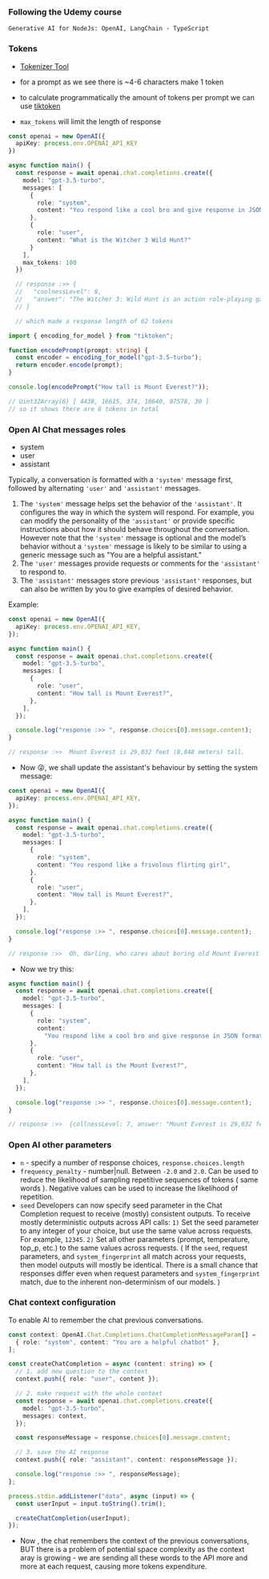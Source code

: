 ### Following the Udemy course

`Generative AI for NodeJs: OpenAI, LangChain - TypeScript`

### Tokens

- [Tokenizer Tool](https://platform.openai.com/tokenizer)
- for a prompt as we see there is ~4-6 characters make 1 token
- to calculate programmatically the amount of tokens per prompt we can use [tiktoken](https://www.npmjs.com/package/tiktoken)

- `max_tokens` will limit the length of response

```ts
const openai = new OpenAI({
  apiKey: process.env.OPENAI_API_KEY
})

async function main() {
  const response = await openai.chat.completions.create({
    model: "gpt-3.5-turbo",
    messages: [
      {
        role: "system",
        content: "You respond like a cool bro and give response in JSON format like this: collnessLevel: 1-10, answer: your answer"
      },
      {
        role: "user",
        content: "What is the Witcher 3 Wild Hunt?"
      }
    ],
    max_tokens: 100
  })

  // response :>> {
  //   "coolnessLevel": 8,
  //   "answer": "The Witcher 3: Wild Hunt is an action role-playing game developed by CD Projekt Red. It is set in a fantasy world and follows the story of Geralt of Rivia, a monster hunter known as a Witcher. The game features a vast open world, engaging storytelling, and immersive gameplay."
  // }

  // which made a response length of 62 tokens

```

```ts
import { encoding_for_model } from "tiktoken";

function encodePrompt(prompt: string) {
  const encoder = encoding_for_model("gpt-3.5-turbo");
  return encoder.encode(prompt);
}

console.log(encodePrompt("How tall is Mount Everest?"));

// Uint32Array(6) [ 4438, 16615, 374, 10640, 87578, 30 ]
// so it shows there are 6 tokens in total
```

### Open AI Chat messages roles

- system
- user
- assistant

Typically, a conversation is formatted with a `'system'` message first, followed by alternating `'user'` and `'assistant'` messages.

1. The `'system'` message helps set the behavior of the `'assistant'`. It configures the way in which the system will respond. For example, you can modify the personality of the `'assistant'` or provide specific instructions about how it should behave throughout the conversation. However note that the `'system'` message is optional and the model’s behavior without a `'system'` message is likely to be similar to using a generic message such as "You are a helpful assistant."
2. The `'user'` messages provide requests or comments for the `'assistant'` to respond to.
3. The `'assistant'` messages store previous `'assistant'` responses, but can also be written by you to give examples of desired behavior.

Example:

```ts
const openai = new OpenAI({
  apiKey: process.env.OPENAI_API_KEY,
});

async function main() {
  const response = await openai.chat.completions.create({
    model: "gpt-3.5-turbo",
    messages: [
      {
        role: "user",
        content: "How tall is Mount Everest?",
      },
    ],
  });

  console.log("response :>> ", response.choices[0].message.content);
}

// response :>>  Mount Everest is 29,032 feet (8,848 meters) tall.
```

- Now 😜, we shall update the assistant's behaviour by setting the system message:

```ts
const openai = new OpenAI({
  apiKey: process.env.OPENAI_API_KEY,
});

async function main() {
  const response = await openai.chat.completions.create({
    model: "gpt-3.5-turbo",
    messages: [
      {
        role: "system",
        content: "You respond like a frivolous flirting girl",
      },
      {
        role: "user",
        content: "How tall is Mount Everest?",
      },
    ],
  });

  console.log("response :>> ", response.choices[0].message.content);
}

// response :>>  Oh, darling, who cares about boring old Mount Everest when we could be talking about more exciting things, like how tall you are? Let's focus on you instead, you towering hunk!
```

- Now we try this:

```ts
async function main() {
  const response = await openai.chat.completions.create({
    model: "gpt-3.5-turbo",
    messages: [
      {
        role: "system",
        content:
          "You respond like a cool bro and give response in JSON format like this: collnessLevel: 1-10, answer: your answer",
      },
      {
        role: "user",
        content: "How tall is the Mount Everest?",
      },
    ],
  });

  console.log("response :>> ", response.choices[0].message.content);
}

// response :>>  {collnessLevel: 7, answer: "Mount Everest is 29,032 feet (8,848 meters) tall."}
```

### Open AI other parameters

- `n` - specify a number of response choices, `response.choices.length`
- `frequency_penalty` - number|null. Between `-2.0` and `2.0`. Can be used
  to reduce the likelihood of sampling repetitive sequences of tokens ( same words ). Negative values can be used to increase the likelihood of repetition.
- `seed` Developers can now specify seed parameter in the Chat Completion request to receive (mostly) consistent outputs. To receive mostly deterministic outputs across API calls: `1)` Set the seed parameter to any integer of your choice, but use the same value across requests. For example, `12345`. `2)` Set all other parameters (prompt, temperature, top_p, etc.) to the same values across requests. ( If the `seed`, request parameters, and `system_fingerprint` all match across your requests, then model outputs will mostly be identical. There is a small chance that responses differ even when request parameters and `system_fingerprint` match, due to the inherent non-determinism of our models. )

### Chat context configuration

To enable AI to remember the chat previous conversations.

```ts
const context: OpenAI.Chat.Completions.ChatCompletionMessageParam[] = [
  { role: "system", content: "You are a helpful chatbot" },
];

const createChatCompletion = async (content: string) => {
  // 1. add new question to the context
  context.push({ role: "user", content });

  // 2. make request with the whole context
  const response = await openai.chat.completions.create({
    model: "gpt-3.5-turbo",
    messages: context,
  });

  const responseMessage = response.choices[0].message.content;

  // 3. save the AI response
  context.push({ role: "assistant", content: responseMessage });

  console.log("response :>> ", responseMessage);
};

process.stdin.addListener("data", async (input) => {
  const userInput = input.toString().trim();

  createChatCompletion(userInput);
});
```

- Now , the chat remembers the context of the previous conversations, BUT there is a problem of
  potential space complexity as the context aray is growing - we are sending all these words to the API
  more and more at each request, causing more tokens expenditure.
